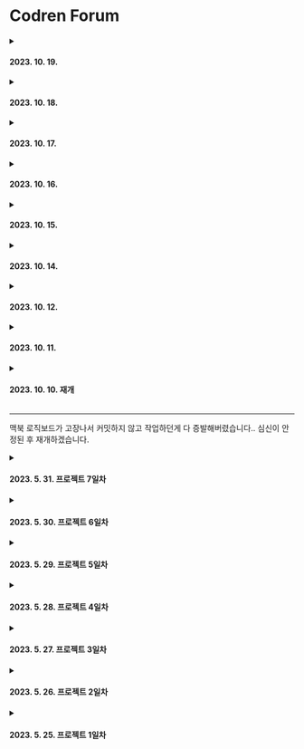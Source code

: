 # Codren Forum

<details>

<summary>

#### 2023. 10. 19.

</summary>

오늘은 댓글 조회 및 수정 기능을 만들어보았습니다.

먼저 page 컴포넌트에서 db에 있는 댓글 리스트를 받아옵니다.

```ts
const comments = await db
  .collection('comment')
  .find<comment & { parent: ObjectId }>({ parent: new ObjectId(params.id) })
  .toArray();
```

그리고 comment 컴포넌트에서 댓글 리스트를 만들어줍니다.

```ts
<CommentList>
  {comments.map((comment) => (
    <CommentListItem key={comment._id}>
      <Author>{comment.author}</Author>
      <div>{comment.content}</div>
      <Info>
        {session?.user?.email === comment.author && (
          <Edit>
            <button onClick={() => setIsEditing(comment._id)}>수정</button> // 클릭 시 isEditing을
            해당 id로 변경
            <button>삭제</button>
          </Edit>
        )}
        <div>
          {isUpdated(comment.createdAt, comment.updatedAt) ? (
            <div>{calculateTimeDifference(comment.updatedAt)} (수정됨)</div>
          ) : (
            <div>{calculateTimeDifference(comment.createdAt)}</div>
          )}
        </div>
      </Info>
    </CommentListItem>
  ))}
</CommentList>
```

![](/assets/image/image-16.png)

이제 수정 기능을 만들어보겠습니다.

수정 버튼 클릭 시 해당 댓글의 id를 isEditing 상태로 변경하고

isEditing이 id와 같을 때 수정 화면으로 변경해줍니다.

```ts
<CommentList>
  {comments.map((comment) => (
    <CommentListItem key={comment._id}>
      <Author>{comment.author}</Author>
      {isEditing !== comment._id ? (
        ... // 원래의 댓글 화면
      ) : (
        <EditForm method='POST' action={`/api/comment/edit/${comment._id}`}> // isEditing과 댓글의 id가 같을 때 나타나는 화면
          <EditInput name='content' defaultValue={comment.content} required />
          <div>
            <Button type='submit' background='#618856' color='white'>
              수정
            </Button>
            <Button onClick={() => setIsEditing('')} background='#444444' color='white'>
              취소
            </Button>
          </div>
        </EditForm>
      )}
    </CommentListItem>
  ))}
</CommentList>
```

![](/assets/image/image-17.png)

이제 수정 버튼을 클릭하면 지정해놓은 api 핸들러로 새로운 댓글 내용을 보냅니다.

여기서 restful한 api라면 patch 요청을 보내는 게 맞지만, form의 편의성을 버리기엔 아쉬워 post 요청을 보냈습니다. 이 부분은 추후 상태를 사용한 api 요청으로 변경하면서 method를 patch로 변경해보도록 하겠습니다.

그리고 서버에서는 아래와 같이 현재 db에 저장되어 있는 data를 찾아서 content와 updatedAt을 변경해주고 detail 페이지로 리다이렉트 시켜주었습니다.

```ts
export default async function handler(req: NextApiRequest, res: NextApiResponse) {
  if (req.method === 'POST') {
    const db = (await connectDB).db('forum');

    const origin = await db
      .collection('comment')
      .findOne({ _id: new ObjectId(req.query.id as string) });

    req.body = { ...origin, updatedAt: new Date(), content: req.body.content };

    await db
      .collection('comment')
      .updateOne({ _id: new ObjectId(req.query.id as string) }, { $set: req.body });

    res.redirect(302, `/detail/${req.body.parent}`);
  }
}
```

내일은 댓글 삭제+@를 진행해보겠습니다.

</details>

<details>

<summary>

#### 2023. 10. 18.

</summary>

오늘은 디테일 페이지의 comment 부분을 만들어보겠습니다.

comment는 댓글을 입력하는 input 부분과 댓글목록을 보여주는 list 부분으로 나눌 수 있습니다.

먼저 input 부분을 만들어 보겠습니다.

```ts
<CommentInputSection method='POST' action={`/api/comment/create/${_id}`}>
  <CommentInput name='content' placeholder='댓글을 입력해 보세요' required />
  <Button type='submit' background='#7A5427' color='white'>
    등록
  </Button>
</CommentInputSection>
```

form 요소를 베이스로 한 styled-component를 만들어주고 내부에 input과 버튼으로 간단하게 구현하였습니다.

page 컴포넌트에서 props로 받아온 글의 `_id`를 쿼리스트링으로 하여 서버에 전달하고 서버측에서는 아래와 같이 추가적인 정보를 body에 넣어 db에 저장합니다.

```ts
export default async function handler(req: NextApiRequest, res: NextApiResponse) {
  if (req.method === 'POST') {
    const db = (await connectDB).db('forum');

    const session = await getServerSession(req, res, authOptions);

    req.body = {
      ...req.body,
      author: session?.user?.email,
      parent: new ObjectId(req.query.id as string), // 댓글이 달린 게시물의 id 저장
      createdAt: new Date(),
      updatedAt: new Date(),
    };

    await db.collection('comment').insertOne(req.body);

    res.redirect(302, `/detail/${req.query.id}`);
  }
}
```

![](/assets/image/image-15.png)

이번주는 다른 공부에 집중해서 당분간 작업량이 많이 줄어들 것 같습니다. 내일은 댓글 조회+@ 해보겠습니다.

</details>

<details>

<summary>

#### 2023. 10. 17.

</summary>

디테일 페이지의 수정, 삭제 기능을 마저 해보도록 하겠습니다.

아래와 같이 ContentSecion 아래에 EditSecion을 만들고 수정, 삭제 버튼을 추가해주었습니다.

```ts
<ContentSection>
  <Content>{post.content}</Content>
  {session?.user?.email === post.author && (
    <EditSection>
      <Link href={`/edit/${post._id}`}>수정</Link>
      <button onClick={handleDelete}>삭제</button>
    </EditSection>
  )}
</ContentSection>
```

수정 버튼 클릭 시 수정 페이지로 연결되고, 버튼 클릭 시에는 삭제 확인 모달을 보여주고 모달 내의 삭제버튼 클릭 시 삭제되도록 구현해보겠습니다.

page 컴포넌트에서 아래와 같이 접근 조건을 설정해줍니다.

```ts
export default async function Edit({ params }: { params: ObjectId }) {
  // params의 id로 글 정보 받아오기
  const db = (await connectDB).db('forum');
  const post = await db.collection('post').findOne<post | null>({ _id: new ObjectId(params.id) });
  const session = await getServerSession();

  if (session?.user?.email !== post?.author) {
    // 현재 유저 정보 받아서 글 정보의 글쓴이와 다르면 디테일 페이지로 리다이렉트
    redirect(`/detail/${params.id}`);
  }

  return <></>; // 같으면 글 정보 채워진 화면 보여주기
}
```

내부는 write 페이지에서 사용한 Form 컴포넌트를 재사용할 수 있도록 수정해서 사용하도록 하겠습니다.

아래와 같이 Form 컴포넌트에 post가 props로 선택적으로 들어올 수 있게 만들고

```ts
export default function Form({ post }: { post?: post }) {
```

각 input에 defaultValue를 설정하여 post가 있다면 defaultValue 값으로 들어오도록 만들어주었습니다.

```ts
<input
  ...
  defaultValue={post?.title}
/>
<input
  ...
  defaultChecked={post?.category === category}
/>
<textarea
  ...
  defaultValue={post?.content}
/>
```

그리고 post 여부에 따라 버튼의 text를 등록, 수정으로 나타나게 만들고 form 요소의 method와 endpoint가 변경되게 만들어 주었습니다.

```ts
<Wrapper //form
  method={post ? 'PATCH' : 'POST'}
  action={post ? 'api/post/edit' : '/api/post/create'}
>
...
<Button background='#7A5427' color='white' type='submit'>
  {post ? '수정' : '등록'}
</Button>
```

이제 서버쪽 핸들러를 아래와 같이 간단하게 설정해놓고

```ts
import { NextApiRequest, NextApiResponse } from 'next';

export default function handler(req: NextApiRequest, res: NextApiResponse) {
  if (req.method === 'PATCH') {
    console.log(req.body);
  }
}
```

수정 버튼을 클릭해보니 에러가 발생하였습니다.

![](/assets/image/image-13.png)

GET 요청이 실패했다고 뜹니다. form 요소는 기본적으로 method에서 GET, POST 두가지만 지원을하는데 깜빡했습니다.

PATCH 요청은 onClick으로 작동하도록 만들어보겠습니다.

버튼에서 post가 있을 경우에만 이벤트 핸들러 함수가 실행되도록 만들어놓습니다.

```ts
<Button background='#7A5427' color='white' type='submit' onClick={(e) => post && handleEdit(e)}>
  {post ? '수정' : '등록'}
</Button>
```

form 요소의 기본 작동으로 전송할 때는 데이터를 따로 상태로 만들 필요가 없었지만 onClick 이벤트로 전송하려면 onChange 이벤트를 사용하여 상태로 저장하고 변경된 수정 버튼 클릭 시에 해당 상태를 서버로 전송하도록 만들어야합니다.

따라서 아래와 같이 editedData를 상태로 만들고 handleChange 함수를 만들어 해당 input의 데이터가 변경될 때마다 상태를 변경해주겠습니다.

```ts
const [editedData, setEditedData] = useState(post);

const handleChange = (
  e: React.ChangeEvent<HTMLInputElement | HTMLTextAreaElement>,
  key: string,
) => {
  setEditedData((prevPost) => prevPost && { ...prevPost, [key]: e.target.value });
};
...
<input
  ...
  defaultValue={post?.title}
  onChange={(e) => post && handleChange(e, 'title')}
/>
<input
  ...
  defaultChecked={post?.category}
  onChange={(e) => post && handleChange(e, 'category')}
/>
<input
  ...
  defaultValue={post?.content}
  onChange={(e) => post && handleChange(e, 'content')}
/>
```

그리고 수정 버튼 클릭 시 작동하는 handleEdit 함수를 아래와 같이 만들어 주었습니다.

```ts
const router = useRouter();
const handleEdit = async (e: React.MouseEvent) => {
  e.preventDefault();
  const result = await axios.patch('/api/post/edit', editedData);
  if (result.status === 200) {
    router.replace(`/detail/${post?._id}`);
  }
};
```

next.js의 `useRouter()` 를 사용하여 detail 페이지로 이동해줍니다. 그리고 지난번 좋아요 기능이 list 페이지에서 업데이트 되게 만들었던 것과 같이 detail 페이지에서도 수정된 내용이 업데이트 되도록 아래와 같이 refresh를 사용해줍니다.

```ts
const router = useRouter();

useEffect(() => {
  router.refresh();
}, [router]);
```

서버측 핸들러에서는 아래와 같이 작동하도록 하였습니다.

```ts
export default async function handler(req: NextApiRequest, res: NextApiResponse) {
  if (req.method === 'PATCH') {
    const db = (await connectDB).db('forum');

    req.body.updatedAt = new Date(); // 업데이트 날짜 수정

    const _id = req.body._id;

    delete req.body._id;

    await db.collection('post').updateOne({ _id: new ObjectId(_id) }, { $set: req.body });

    res.status(200).json('success');
  }
}
```

이제 수정 작업은 마쳤습니다. 다음으로 삭제인데, 먼저 삭제 버튼 클릭 시에 띄워줄 모달을 하나 만들어 보겠습니다.

먼저 useModal 훅을 만들어 모달 관련 기능을 넣어주겠습니다.

```ts
import { ReactNode, useState } from 'react';

export default function useModal() {
  const [isModalOpen, setIsModalOpen] = useState(false); // 모달 열림 여부

  const openModal = () => {
    // 모달 열기
    setIsModalOpen(true);
  };

  const closeModal = () => {
    // 모달 닫기
    setIsModalOpen(false);
  };

  const Modal = ({
    message,
    buttonName,
    children,
    clickHandler,
  }: {
    message: string;
    buttonName: string;
    clickHandler: () => void;
    children?: ReactNode;
  }) => {
    if (!isModalOpen) {
      return null;
    }
    return (
      <Backdrop onClick={closeModal}>
        <ModalBox>
          <Message>{message}</Message>
          {children}
          <Button onClick={clickHandler}>{buttonName}</Button>
          <Button onClick={closeModal}>취소</Button>
        </ModalBox>
      </Backdrop>
    );
  };

  return { isModalOpen, openModal, closeModal, Modal };
}
```

useModal에서 반환하는 Modal 컴포넌트는 추후 다른 곳에서도 사용할 수 있도록 message, butttonName, clickHandler 등의 속성을 받도록 해주었습니다.

그리고 PostDetails에서 호출하여 사용해주었습니다.

```ts
const { Modal, openModal } = useModal();
...
return (
  ...
  <Modal
    message='정말 글을 삭제하시겠습니까?'
    buttonName='삭제'
    clickHandler={handleDelete}
    background='#618856'
    color='white'
  />
)
```

모달에서 삭제 버튼을 클릭 시에 실행되는 handleDelete는 아래와 같이 쿼리 스트링을 설정해서 서버에서 요청을 보냅니다.

```ts
const handleDelete = async (id: string) => {
  if (post.author === session?.user?.email) {
    const result = await axios.delete(`/api/post/delete/${id}`);
    if (result.status === 204) {
      router.replace('/list');
    }
  }
};
```

서버측에서는 아래와 같이 폴더구조를 만들고

![](/assets/image/image-14.png)

```ts
import { connectDB } from '@/util/database';
import { ObjectId } from 'mongodb';
import { NextApiRequest, NextApiResponse } from 'next';

export default async function handler(req: NextApiRequest, res: NextApiResponse) {
  if (req.method === 'DELETE') {
    const db = (await connectDB).db('forum');

    await db.collection('post').deleteOne({ _id: new ObjectId(req.query.id as string) });

    res.status(204).end();
  }
}
```

위와 같이 삭제를 하고 204를 응답 코드로 설정하고 응답 본문을 끝내는 end() 메서드를 붙여주었습니다.

이제 정상적으로 삭제가 된 뒤 list 페이지로 리다이렉트 되는 것이 확인되었습니다.

내일은 댓글 CRUD를 되는데까지 해보도록 하겠습니다.

</details>

<details>

<summary>

#### 2023. 10. 16.

</summary>

오늘은 디테일 페이지를 만들어 보겠습니다.

크게 PostDetails 컴포넌트와 Comment 컴포넌트로 구분하여 페이지를 구성하겠습니다.

```ts
import { connectDB } from '@/util/database';
import { ObjectId } from 'mongodb';
import PostDetails from './PostDetails';
import { post } from '@/types/type';
import Comment from './Comment';

export default async function Detail({ params }: { params: ObjectId }) {
  const db = (await connectDB).db('forum');
  const post = await db.collection('post').findOne<post | null>({ _id: new ObjectId(params.id) });

  return (
    <>
      {post && (
        <>
          <PostDetails post={{ ...post, _id: post._id.toString() }} />
          <Comment _id={post._id.toString()} />
        </>
      )}
    </>
  );
}
```

페이지 컴포넌트에서는 next.js의 동적 라우팅을 사용해서

![](/assets/image/image-11.png)

위와 같은 폴더 구조로 생성하였습니다. 이렇게 되면 페이지 컴포넌트에 props로 아래와 같은 정보들이 들어오는데

```ts
{ params: { id: '652a47ab3119847be9e5c07d' }, searchParams: {} }
```

그 중에 `params`를 이용해서 현재 글의 id를 추출했습니다.

PostDetails 컴포넌트에서 해당 글의 상세 내용을 아래와 같이 화면에 렌더링하도록 만들어주었습니다.

![](/assets/image/image-12.png)

여기서 상단 제목의 like 아이콘 클릭 시 좋아요 기능을 추가하고, 내가 쓴 글일 경우에 수정, 삭제 버튼을 보이도록 해주겠습니다.

먼저 detail 페이지에서 좋아요 버튼을 눌렀을 떄 실시간으로 좋아요 숫자가 바뀌어야 합니다. 따라서 상태를 만들어 화면에는 상태를 보여주도록 하고,

아이콘 클릭 시에 좋아요 상태 변경과 서버로 patch 요청을 동시에 보내도록 만들어 보겠습니다.

```ts
const [like, setLike] = useState(post.likeCount); // 좋아요 상태
const [didLike, setDidLike] = useState(false); // 현재 로그인한 유저가 해당 글을 좋아요 했는지 여부

useEffect(() => {
  // 화면이 마운트 되면 글 데이터의 liker에 현재 유저의 email이 포함되었는지 여부에 따라 didLike 상태 변경
  if (session?.user?.email) {
    post.liker.includes(session?.user?.email) ? setDidLike(true) : setDidLike(false);
  }
}, [post.liker, session?.user?.email]);

const handleLikeCount = async () => {
  // 좋아요 버튼 클릭했을 때
  if (session?.user?.email) {
    if (didLike) {
      // 이미 좋아요한 글이라면
      const result = await axios.patch('/api/post/like', {
        // 글 db에 좋아요 숫자 감소, liker 배열에서 해당 유저 제거하여 patch 요청
        ...post,
        likeCount: post.likeCount - 1,
        liker: post.liker.filter((user) => user !== session?.user?.email),
      });
      if (result.status === 200) {
        // 제대로 응답이 왔을 경우
        setLike((like) => like - 1); // 화면에 좋아요 숫자 변경
        setDidLike(false); // didLike 상태 변경으로 좋아요 아이콘 색 변경
      }
    } else {
      // 위와 반대의 경우
      const result = await axios.patch('/api/post/like', {
        ...post,
        likeCount: post.likeCount + 1,
        liker: [...post.liker, session?.user?.email],
      });
      if (result.status === 200) {
        setLike((like) => like + 1);
        setDidLike(true);
      }
    }
  }
};
```

위와 같이 설정하면 이제 아이콘을 눌렀을 때 좋아요 숫자가 증가하게 됩니다.

그런데 문제가 생겼습니다. list 페이지에서도 해당 글의 좋아요 숫자를 보여주는데 여기서는 받아온 데이터를 그대로 보여주기 때문에 새로고침을 해야만 업데이트가 됩니다.

따라서 list 페이지가 마운트될 때 listItem 컴포넌트 부분을 새로고침할 수 있도록 listItem 컴포넌트에 useRouter의 .refresh()를 사용해주도록 하겠습니다.

```ts
const router = useRouter();

useEffect(() => {
  router.refresh();
}, [router]);
```

이제 list 페이지에서도 변경된 좋아요 숫자가 적용되었습니다.

눈알이 빠질 것 같아서 수정, 삭제는 내일 하도록 하겠습니다.

</details>

<details>

<summary>

#### 2023. 10. 15.

</summary>

오늘은 글작성 페이지를 만들어 보겠습니다.

그 전에 글 작성을 버튼을 만들어야 합니다. 글 작성 버턴은 list 페이지에 검색 바 컴포넌트를 만들고 그 안에 함께 넣어 주겠습니다.

```ts
export default function SearchBar() {
  return (
    <Wrapper>
      <input type='search' placeholder='원하는 키워드를 검색해보세요' />
      <Button background='#618856' color='white'>
        검색
      </Button>
      <Link href='/write'>
        <Button background='#686B3A' color='white'>
          글 작성
        </Button>
      </Link>
    </Wrapper>
  );
}
```

SearchBar 컴포넌트를 만들어서 listItem 컴포넌트 하위에 넣어주고 위와 같이 구성해주었습니다.

원래라면 list 페이지 컴포넌트 하단에 바로 넣어주어야하지만 페이지 컴포넌트는 async 함수로 만들어서 db에서 글 데이터를 받아와야 하기 때문에 서버 컴포넌트로 만들었고 styled-components를 사용할 수 없기 때문에 사실상 listItem 컴포넌트 아래에 넣게 되었습니다.

그리고 write 페이지 컴포넌트는 아래와 같이 구성했습니다.

```ts
'use client';
import { useSession } from 'next-auth/react';
import Form from './Form';
import { useRouter } from 'next/navigation';

export default function Write() {
  const { data: session } = useSession();
  const router = useRouter();

  if (!session) {
    router.push('/list');
  }

  return <Form />;
}
```

클라이언트 컴포넌트로 만들어 useSession으로 현재 로그인한 유저 정보를 가져오고 로그인 정보가 없다면 list 페이지로 리다이렉트 시켜주었습니다.

Form 컴포넌트는 signUp 컴포넌트에서 사용한 Form 컴포넌트와는 구성하는 HTML 요소도 다르고 로직도 조금 다르기 때문에 별도로 만들었습니다.

여기까지 진행하고 난 뒤에 write 페이지를 확인하니 새로고침할 때마다 list 페이지로 리다이렉트 되었습니다. 문제는 useSession이 렌더링이 되고 난 후 실행되어
session을 받아오기 전에 리다이렉트가 되어버린다는 것이였습니다. header 컴포넌트에서도 마찬가지로 새로고침 직후에는 signIn 버튼이 표시되고 session을 받아오고 난 뒤에 signOut 버튼으로 바뀌는 것을 확인했습니다. 이러한 렌더링 방식은 ux적으로 좋지 않기 때문에 session을 서버에서 미리 받아오게끔 설정할 필요가 있습니다.

먼저, 기본적으로는 서버 컴포넌트에서 미리 작업을 한 후 클라이언트 컴포넌트로 넘겨주어야 하기 때문에 레이아웃부터 server 컴포넌트로 다시 고치도록 하겠습니다.

```ts
'use client';
import { Inter } from 'next/font/google';

import Header from './components/Header';
import StyledComponentsRegistry from '../styles/registry';
import { GlobalStyle, PageWrapper } from '../styles/GlobalStyle';
import { NextAuthProvider } from './sessionProvider';
import styled from 'styled-components';

const inter = Inter({ subsets: ['latin'] });

export default function RootLayout({ children }: { children: React.ReactNode }) {
  return (
    <html lang='en'>
      <body className={inter.className}>
        <NextAuthProvider>
          <StyledComponentsRegistry>
            <GlobalStyle />
            <Header />
            <PageWrapper>{children}</PageWrapper>
          </StyledComponentsRegistry>
        </NextAuthProvider>
      </body>
    </html>
  );
}
```

레이아웃은 위와 같이 구성되어 있습니다. 자식요소들을 하나씩 없애면서 확인해보니 `GlobalStyle`과 `PageWrapper`가 서버 컴포넌트에서 사용할 수 없는 에러를 발생시키고 있었습니다.(이전의 styled-components를 서버 컴포넌트에서는 사용할 수 없는 이슈)

공식문서에서는 이럴 경우 해당 요소를 클라이언트 컴포넌트로 새로 감싼 후 적용하라고 되어있습니다.

따라서 GlobalStyle을 아래와 같이 `StyledComponentProvider`로 감싸주고 원래의 자리에 배치하였습니다.

```ts
'use client';

import { GlobalStyle } from '@/styles/GlobalStyle';
import { ReactNode } from 'react';

export default function StyledComponentsProvider({ children }: { children: ReactNode }) {
  return (
    <>
      <GlobalStyle />
      {children}
    </>
  );
}
```

또한 PageWrapper도 아래와 같이 `PageProvider`로 감싸주었습니다.

```ts
'use client';

import { ReactNode } from 'react';
import { PageWrapper } from './GlobalStyle';

export default function PageProvider({ children }: { children: ReactNode }) {
  return <PageWrapper>{children}</PageWrapper>;
}
```

이제 위 provider 들을 원래의 자리에 넣어주면 아래와 같이 레이아웃이 서버컴포넌트가 됩니다.

```ts
export default function RootLayout({ children }: { children: React.ReactNode }) {
  return (
    <html lang='en'>
      <body className={inter.className}>
        <NextAuthProvider>
          <StyledComponentsRegistry>
            <StyledComponentsProvider>
              <Header />
              <PageProvider>{children}</PageProvider>
            </StyledComponentsProvider>
          </StyledComponentsRegistry>
        </NextAuthProvider>
      </body>
    </html>
  );
}
```

위와 같이 구현하고 나니 새로운 에러가 발생했습니다.

![](/assets/image/image-9.png)

첫 화면 로딩 시에 SSR로 렌더링 되고 이후 CSR로 렌더링 되면서 className이 달라져 발생하는 에러라고 합니다.

이를 해결해주기 위해 `next.config.js` 파일에 아래와 같이 컴파일러 설정을 해주면 해결됩니다.

```ts
/** @type {import('next').NextConfig} */
const nextConfig = {
  compiler: {
    styledComponents: true,
  },
};

module.exports = nextConfig;
```

이제 리렌더링이 되어도 에러가 발생하지 않습니다. 그러면 마저 문제를 해결하기 위해 Header 컴포넌트를 수정해주겠습니다.

기존의 Header 컴포넌트는 클라이언트 컴포넌트로 설정되어있기 때문에 서버 컴포넌트로 바꿔주고 `getServerSession`을 사용해서 유저 정보를 받아오겠습니다.

```ts
import { getServerSession } from 'next-auth';
import InnerHeader from './InnerHeader';

export default async function Header() {
  const session = await getServerSession();

  return <InnerHeader session={session} />;
}
```

그리고 InnerHeader 컴포넌트를 생성하고 Header 컴포넌트 아래애 넣어주고 styled-components가 적용되는 부분을 전부 옮겨주었습니다.

```ts
'use client';
import Link from 'next/link';
import styled from 'styled-components';
import SignButton from './SignButton';
import Button from './Button';
import { Session } from 'next-auth';

export default function InnerHeader({ session }: { session: Session | null }) {
  return (
    <Wrapper>
      <Container>
        <Link href='/list'>CodrenForum</Link>
      </Container>
      <Container>
        <Link href='/about'>About</Link>
        {session ? (
          <Link href='/mypage'>MyPage</Link>
        ) : (
          <Link href='/signup'>
            <Button background='#686B3A' color='white'>
              SignUp
            </Button>
          </Link>
        )}
        <SignButton session={session} />
      </Container>
    </Wrapper>
  );
}

const Wrapper = styled.header`
  ...
`;

const Container = styled.section`
  ...
`;
```

자 이제 로그인을 해보면! 터미널에 아래와 같은 에러가 발생하면서 로그인이 되지 않습니다.. 왜..? 잘 되다가 서버 컴포넌트로 바꾸니까..? 안되는지 모르겠지만

![](/assets/image/image-10.png)

해당 에러에서 안내한 페이지로 가니 개발환경에서는 `.env` 파일에 아래와 같이 `NEXTAUTH_URL`과 `NEXAUTH_SECRET`을 설정해주어야 한다고 합니다.

```ts
NEXTAUTH_URL=http://localhost:3000
NEXTAUTH_SECRET=1234
```

설정하고 나니!! 로그인이 잘 됩니다. 그리고 `getServerSession`으로 유저 정보도 잘 받아와집니다. 또한, 로그인한 상태에서 새로고침을 해도 SignIn 버튼이 나타나지 않습니다!

울고 싶었는데 드디어 성공했습니다..!!

이제 글 작성 페이지에서도 마찬가지로 `getServerSession`을 적용하고 새로고침해보겠습니다.

```ts
import { getServerSession } from 'next-auth';
import Form from './Form';
import { redirect } from 'next/navigation';

export default function Write() {
  const session = getServerSession();

  if (!session) {
    redirect('/list');
  }

  return <Form />;
}
```

리다이렉트 되지 않고 페이지가 그대로 잘 유지 됩니다!

감격스럽네요.

write 페이지는 이제 제대로 완성 되었으니 submit 버튼 클릭 시에 서버에서 해줄 일만 추가해주면 되겠습니다.

`pages/api/post/create.tsx`파일을 생성해주고 아래와 같이 코드를 작성해주었습니다.

```ts
import { connectDB } from '@/util/database';
import { NextApiRequest, NextApiResponse } from 'next';
import { getServerSession } from 'next-auth';
import { authOptions } from '../auth/[...nextauth]';

export default async function handler(req: NextApiRequest, res: NextApiResponse) {
  if (req.method === 'POST') {
    const db = (await connectDB).db('forum');

    const session = await getServerSession(req, res, authOptions);

    req.body = {
      ...req.body,
      createdAt: new Date(),
      updatedAt: new Date(),
      author: session?.user?.email,
      commentCount: 0,
      likeCount: 0,
    };

    const result = await db.collection('post').insertOne(req.body);

    res.redirect(302, `/detail/${result.insertedId}`);
  }
}
```

post 타입을 미리 지정해주었기 때문에 추가 정보를 넣는건 쉽습니다.

```ts
export type post = {
  _id: string;
  category: string;
  title: string;
  content: string;
  createdAt: Date;
  updatedAt: Date;
  author: string;
  commentCount: number;
  likeCount: number;
};
```

아직 detail 페이지를 만들지 않았지만 패스 파라미터로 응답으로 온 `_id`를 붙여줄 것이기 때문에 미리 리다이렉트 시켜주었습니다.

이제 글 등록 버튼을 눌러보니! 해당 url로 리다이렉트 되었습니다. (물론 현재는 404 not found가 나옵니다.)

그리고 list 페이지로 이동하여 새로운 글이 나타난 것을 확인하였습니다.

내일은 detail 페이지를 작업해보겠습니다.

</details>

<details>

<summary>

#### 2023. 10. 14.

</summary>

오늘은 list 페이지를 구현해보았습니다.

먼저 listItem 컴포넌트에서 모든 글들을 불러와서 렌더링했습니다.

```ts
{
  filteredPosts?.map((post) => (
    <ListItem key={post._id.toString()}>
      <Link href={`/detail/${post._id.toString()}`} prefetch={false}>
        <CategorySection>{post.category}</CategorySection>
        <MainSection>
          <Title>
            <div>{post.title}</div>
            <div>[{post.commentCount}]</div>
          </Title>
          <Info>
            <div>{post.author}</div>
            {isUpdated(post.createdAt, post.updatedAt) ? (
              <div>{calculateTimeDifference(post.updatedAt)} (수정됨)</div>
            ) : (
              <div>{calculateTimeDifference(post.createdAt)}</div>
            )}
          </Info>
        </MainSection>
        <Like>
          <AiFillLike />
          {post.likeCount}
        </Like>
      </Link>
    </ListItem>
  ));
}
```

그리고 list 페이지 컴포넌트에서 db의 데이터를 받아와 listItem 컴포넌트로 넘겨주었습니다.
listItem 컴포넌트는 클라이언트 컴포넌트이기 때문에 현재 `async function`을 사용할 수 없습니다.
따라서 페이지 컴포넌트를 서버 컴포넌트로 두고 클라이언트 컴포넌트에 props로 내려주는 방식을 사용했습니다.

```ts
import { connectDB } from '@/util/database';
import ListItems from './ListItems';
import { post } from '@/types/type';

export const dynamic = 'force-dynamic';

export default async function List() {
  const db = (await connectDB).db('forum');
  let posts = await db.collection<post>('post').find().toArray();

  let parsedPosts = posts.map((post) => ({ ...post, _id: post._id.toString() }));

  return <ListItems posts={parsedPosts} />;
}
```

또한, list 페이지는 서버 컴포넌트임에도 실시간으로 변경되어야 하기 때문에 dynamic option을 `force-dynamic`으로 설정하여 항상 동적으로 동작하게끔 해주었습니다.

카테고리에 따른 필터링도 구현했는데, 현재는 모든 글 데이터를 서버에서 받고, 프론트에서 카테고리에 따른 필터링 작업을 해주고 있습니다.

```ts
import { post } from '@/types/type';

export default function filterPosts(posts: post[], category: string) {
  if (category === '전체') return posts;
  return posts.filter((post) => post.category === category);
}
```

하지만 서버에서 해당 로직을 적용하고 애초에 db에서 필터링된 글만 받아오는게 서버의 역할에도 맞고, 성능면에서 더 유리하므로 추후에
글 데이터를 서버에 요청 시에 카테고리에 따라 쿼리스트링을 다르게 설정해서 필터링된 데이터를 받는 것으로 변경할 예정입니다.

Category 컴포넌트는 아래와 같이 구현하였습니다.

```ts
export default function Category({
  current,
  setCurrent,
}: {
  current: string;
  setCurrent: Dispatch<SetStateAction<string>>;
}) {
  const handleCategory = (category: string) => {
    setCurrent(category);
  };

  return (
    <Wrapper>
      {CATEGORY.map((category) => (
        <CategoryButton
          $isCurrent={current === category}
          key={category}
          onClick={() => handleCategory(category)}
          disabled={current === category}
        >
          {category}
        </CategoryButton>
      ))}
    </Wrapper>
  );
}
```

`CATEGORY`를 constants 파일에서 설정하고 해당 카테고리를 map 메서드를 사용하여 구현했고, 해당 카테고리를 클릭 시에 상태로 만들어놓은 `category`를 변경하여 listItem 컴포넌트에서 필터링도 동시에 되도록 하였습니다.

```ts
export const CATEGORY = ['전체', '개발질문', '채용정보', '프로젝트', '수다광장'];
```

</details>

<details>

<summary>

#### 2023. 10. 12.

</summary>

오늘은 기존의 컴포넌트들을 옮겨오면서 리팩토링해보겠습니다.

#### Header

```ts
const Header = async () => {
  const session: any = await getServerSession(authOptions);
  // console.log(session);

  return (
    <header>
      <div>
        <section>
          <Link href='/'>
            <Card>CodrenForum</Card>
          </Link>
          <Link href='/about'>
            <Card>어바웃</Card>
          </Link>
        </section>
        <section>
          <div>
            {session && (
              <Link href='/mypage'>
                <Card>
                  {session.user.name}
                  <Image src={session.user.image} alt='profile' width={40} height={40} />
                </Card>
              </Link>
            )}
            <div>
              <Sign session={session} />
              {session && <Card>후원하기</Card>}
            </div>
          </div>
        </section>
      </div>
    </header>
  );
};
```

기존의 Header 컴포넌트입니다. JSX 부분이 불필요하게 길어 보입니다.

아래는 새로 만든 Header 컴포넌트입니다.

```ts
export default function Header() {
  const { data: session } = useSession();

  return (
    <Wrapper>
      <Container>
        <Link href='/'>CodrenForum</Link>
      </Container>
      <Container>
        <Link href='/about'>About</Link>
        {session ? (
          <Link href='/mypage'>MyPage</Link>
        ) : (
          <Link href='/signup'>
            <Button background='#686B3A' color='white'>
              SignUp
            </Button>
          </Link>
        )}
        <SignButton session={session} />
      </Container>
    </Wrapper>
  );
}

... // styled component 부분
```

일단 한눈에 보기에도 코드 가독성이 좋아졌습니다. 재사용가능한 Button 컴포넌트를 만들어 배경색과 글자색을 props로 받을 수 있도록 하였고 기존에는 서버컴포넌트였기에 현재 유저 정보를 `getServerSession()` 으로 받아왔지만 현재는 클라이언트 컴포넌트라서 `useSession()`으로 받아왔습니다.`useSession()`을 사용하려면 `SessionProvider`로 감싸주어야 합니다.

자세한 설명은 아래 공식 문서를 참고하면 되겠습니다.

https://next-auth.js.org/getting-started/client#usesession

#### Button

저는 버튼 컴포넌트를 아래와 같이 만들었습니다.

```ts
import styled from 'styled-components';

interface ButtonProps extends React.ButtonHTMLAttributes<HTMLButtonElement> {
  background?: string;
  color?: string;
}

export default function Button(props: ButtonProps) {
  return <SC_Button {...props}>{props.children}</SC_Button>;
}

const SC_Button = styled.button<ButtonProps>`
  display: flex;
  justify-content: center;
  align-items: center;
  padding: 0.5rem;
  border-radius: 0.25rem;
  min-width: 4rem;
  background: ${(props) => props.background};
  color: ${(props) => props.color};
`;
```

그런데 화면에 아래의 경고 메시지가 나타났습니다.

![](/assets/image/image-7.png)

저 background 속성이 실제 DOM 트리에 속성으로 전달되는데 실제로 저 속성이 존재하지 않기 때문에 인식을 못합니다. 따라서 이를 방지해주기 위해 `shouldForwardProp`을 사용해주어 해당 경고를 해결했습니다.

```ts
const SC_Button = styled.button.withConfig({
  shouldForwardProp: (prop) => prop !== 'background',
})<ButtonProps>`
  ...
`;
```

#### SignIn & SignOut

Next-auth를 사용하여 로그인을 구현했었기 때문에 아래와 같이 설정했습니다.

먼저 `src/pages/api/auth/[...nextauth].tsx` 파일을 만들어주고 github Oauth 로그인과 일반 credential 로그인 설정을 해주었습니다.

```ts
import { connectDB } from '@/util/database';
import NextAuth, { Session, User } from 'next-auth';
import CredentialsProvider from 'next-auth/providers/credentials';
import GithubProvider from 'next-auth/providers/github';
import bcrypt from 'bcrypt';
import { JWT } from 'next-auth/jwt';

export const authOptions = {
  providers: [
    GithubProvider({
      clientId: process.env.GITHUB_ID as string,
      clientSecret: process.env.GITHUB_SECRET as string,
    }),
    CredentialsProvider({
      // 로그인페이지 폼 자동생성
      name: 'credentials',
      credentials: {
        email: { label: 'email', type: 'text' },
        password: { label: 'password', type: 'password' },
      },

      // 로그인요청시 실행되는코드
      //직접 DB에서 아이디,비번 비교하고
      //아이디,비번 맞으면 return 결과, 틀리면 return null 해야함
      async authorize(credentials, req) {
        let db = (await connectDB).db('forum');
        let user = await db.collection<User>('user_cred').findOne({ email: credentials?.email });
        if (!user) {
          console.log('등록되지 않은 이메일입니다.');
          return null;
        }
        const pwcheck = await bcrypt.compare(credentials?.password as string, user.password);
        if (!pwcheck) {
          console.log('올바르지 않은 비밀번호입니다.');
          return null;
        }
        return user;
      },
    }),
  ],

  // jwt 설정 + jwt 만료일설정
  session: {
    jwt: true,
    maxAge: 30 * 24 * 60 * 60,
  },

  callbacks: {
    // jwt 만들 때 실행되는 코드
    // user 변수는 DB의 유저정보담겨있고 token.user에 유저정보 저장
    jwt: async ({ token, user }: { token: JWT; user: User }) => {
      if (user) {
        token.user = {};
        token.user.name = user.name;
        token.user.email = user.email;
      }
      return token;
    },
    // 유저 세션이 조회될 때 마다 실행되는 코드
    session: async ({ session, token }: { session: Session; token: JWT }) => {
      session.user = token.user;
      return session;
    },
  },

  secret: process.env.JWT_SECRET as string,
};
export default NextAuth(authOptions);
```

그리고 `src/util/database.tsx`파일을 만들고 mongodb와 연결해주는 설정을 해주었습니다.

```ts
import { MongoClient } from 'mongodb';

const url = process.env.DB_URL as string;

let connectDB: Promise<MongoClient>;

declare global {
  namespace globalThis {
    var _mongo: Promise<MongoClient>;
  }
}

if (process.env.NODE_ENV === 'development') {
  if (!globalThis._mongo) {
    globalThis._mongo = new MongoClient(url).connect();
  }
  connectDB = globalThis._mongo;
} else {
  connectDB = new MongoClient(url).connect();
}

export { connectDB };
```

이제 SignButton 컴포넌트를 만들어주고 아래와 같이 현재 로그인된 유저 정보의 존재 여부에 따라 signin 버튼과 signout 버튼이 보여지게 만들었습니다.

```ts
import { Session } from 'next-auth';
import { signIn, signOut } from 'next-auth/react';
import Button from './Button';

export default function SignButton({ session }: { session: Session | null }) {
  return (
    <Button
      background='#618856'
      color='white'
      onClick={() => {
        session ? signOut() : signIn();
      }}
    >
      {session ? 'SignOut' : 'SignIn'}
    </Button>
  );
}
```

위 코드에서 signIn() 함수는 auth 설정에 따른 로그인 페이지를 만들어주는 함수입니다. 현재 저는 아래와 같이 github 로그인과 credential 로그인이 나오도록 만들어두었습니다.

![](/assets/image/image-8.png)

#### signUp

그러면 이제 signUp 페이지를 만들겠습니다.

기존에는 카카오 Oauth 로그인만 사용했기 때문에 별도의 회원가입 페이지가 없어도 상관이 없었습니다.

하지만 이번에는 credential 로그인도 구현했기 때문에 회원가입 페이지를 만들어야 합니다.

먼저 `signup/page.tsx`에는 아래와 같이 구성했습니다.

```ts
export default function SignUp() {
  const { data: session } = useSession();

  if (session) {
    redirect('/');
  }

  return (
    <Wrapper>
      <Container>
        <Form />
      </Container>
    </Wrapper>
  );
}
```

현재 로그인 여부를 `useSession()`으로 받아오고 로그인되어 있을 경우에는 메인 페이지로 리다이렉트 시켜주었습니다.

그리고 로그인 폼은 Form 컴포넌트에서 구현했습니다.

```ts
export default function Form() {
  const {
    name,
    setName,
    email,
    setEmail,
    password,
    setPassword,
    nameError,
    emailError,
    passwordError,
    isValid,
  } = useVaildation();

  return (
    <Wrapper method='POST' action='/api/auth/signup'>
      <h4>SignUp</h4>
      <input
        name='name'
        type='text'
        placeholder='name'
        value={name}
        onChange={(e) => setName(e.target.value)}
      />
      <div>{nameError && nameError}</div>
      <input
        name='email'
        type='text'
        placeholder='email'
        value={email}
        onChange={(e) => setEmail(e.target.value)}
      />
      <div>{emailError && emailError}</div>
      <input
        name='password'
        type='password'
        placeholder='password'
        value={password}
        onChange={(e) => setPassword(e.target.value)}
      />
      <div>{passwordError && passwordError}</div>
      <Button background='#7A5427' color='white' type='submit' disabled={!isValid}>
        signUp
      </Button>
    </Wrapper>
  );
}
```

Form 컴포넌트에서는 필요한 정보만 알 수 있게 로직은 `useValidation` 훅에서 모두 처리하고 그 결과만 받아옵니다.

서버에서는 `bcrypt`를 사용하여 비밀번호를 암호화하고 이를 db에 저장하도록 구현했습니다.

```ts
import { connectDB } from '@/util/database';
import { NextApiRequest, NextApiResponse } from 'next';
import bcrypt from 'bcrypt';

export default async function handler(req: NextApiRequest, res: NextApiResponse) {
  if (req.method === 'POST') {
    let hash = await bcrypt.hash(req.body.password, 10);

    req.body.password = hash;

    const db = (await connectDB).db('forum');
    await db.collection('user_cred').insertOne(req.body);
    res.redirect(302, '/');
  }
}
```

</details>

<details>

<summary>

#### 2023. 10. 11.

</summary>

새로운 프로젝트를 생성하고 package 설치를 했습니다.

Header 컴포넌트를 만들고 styled-component를 적용하니 아래와 같은 에러가 발생했습니다.

![](/assets/image/image-3.png)

서버컴포넌트에서는 createContext를 사용하면 안된다고 하는데 styled-components의 작동 과정에서 createContext가 사용되나 봅니다.

저는 서버 컴포넌트에도 styled-component를 적용하고 싶으니 해결 방법을 따라 적용해보겠습니다.

다행히 next.js 공식 문서에 styled-components를 적용하는 방법이 나와있습니다.

`lib/registry.tsx` 경로에 파일을 만들고 아래 코드를 추가합니다.

```ts
'use client';

import React, { useState } from 'react';
import { useServerInsertedHTML } from 'next/navigation';
import { ServerStyleSheet, StyleSheetManager } from 'styled-components';

export default function StyledComponentsRegistry({ children }: { children: React.ReactNode }) {
  // Only create stylesheet once with lazy initial state
  // x-ref: https://reactjs.org/docs/hooks-reference.html#lazy-initial-state
  const [styledComponentsStyleSheet] = useState(() => new ServerStyleSheet());

  useServerInsertedHTML(() => {
    const styles = styledComponentsStyleSheet.getStyleElement();
    styledComponentsStyleSheet.instance.clearTag();
    return <>{styles}</>;
  });

  if (typeof window !== 'undefined') return <>{children}</>;

  return (
    <StyleSheetManager sheet={styledComponentsStyleSheet.instance}>{children}</StyleSheetManager>
  );
}
```

그리고 `layout.tsx` 파일에 `StlyedComponentsStyleSheet`를 import 하고 `children`을 감싸줍니다.

```ts
export default function RootLayout({ children }: { children: React.ReactNode }) {
  return (
    <html lang='en'>
      <body className={inter.className}>
        <StyledComponentsRegistry>{children}</StyledComponentsRegistry>
      </body>
    </html>
  );
}
```

여전히 안됩니다. 위 코드를 추가하지 않아도 클라이언트 컴포넌트에는 styled-components 가 이미 잘 적용되는데 그럼 위 방법은 무엇인가.

정확히 단정짓지는 못하지만, 현재 next.js에서 styled-components 사용 시에(클라이언트 컴포넌트) css가 렌더링된 후 적용되는 지연 버그가 있는데 이를 해결하는 방법으로 추측됩니다.

그렇다면 어떻게 하면 서버컴포넌트에서 styled-components를 사용할 수 있을까?

결론은

- 서버컴포넌트와 클라이언트 컴포넌트 모두 ssr이다. 클라이언트 컴포넌트는 서버에서 한 번, 클라이언트에서 한 번 총 두 번 렌더링 된다.
- css-in-js는 ssr에서 사용 가능하다.
- 하지만 현재 서버컴포넌트에서는 css-in-js 를 사용할 수 없고 next.js 팀과 react 팀은 협의 중이다.

입니다...

아래는 공식문서의 안내문입니다.

![](/assets/image/image-6.png)

아래는 해당 이슈에 대한 어느 외국인들의 대화입니다.

https://github.com/styled-components/styled-components/issues/4025

이제 저는 선택을 해야합니다.

1. styled-components 사용하면서 스타일링하는 컴포넌트는 다 클라이언트 컴포넌트로 변경하기

2. 서버, 클라이언트 컴포넌트 신경쓰지 않고 tailwind 사용하기

3. 서버, 클라이언트 컴포넌트 신경쓰지 않고 css module 사용하기

4. 스타일링하지 않기

저는 1번으로 했습니다. 왜냐하면 서버컴포넌트는 서버쪽 메서드를 사용하는 용도로만 사용하고 나머지는 클라이언트 컴포넌트로 사용해도 큰 문제는 없어보입니다. 또 클라이언트 컴포넌트도 어찌됐든 ssr을 하고 있으니까요. 현재는 이렇게 사용하고 next.js 팀과 react 팀과의 원만한 협의로 css-in-js도 서버 컴포넌트에서 사용할 수 있는 날이 오길 기다리겠습니다.

오늘은 의도치않게 토끼굴에 빠져서 허우적대는 날이였습니다. 내일부터 본격적인 작업에 들어가보겠습니다.

</details>

<details>

<summary>

#### 2023. 10. 10. 재개

</summary>

다시 시작합니다.

4달 넘게 손놓고 있다보니 머릿속에 남아있던 next.js 문법들이 거의 휘발되어서 강의를 다시 정주행했습니다.

로컬환경에서 실행해보니 켜자마자 에러가 발생했습니다?

![](/assets/image/image.png)
일단 무시하고 전체적으로 정리를 좀 해야할 것 같습니다.

강의를 다시 들으면서 next.js 및 next-auth 문서를 보다보니 문법이 삭제되거나 변경된 게 좀 있었습니다. 기존의 모듈을 node_module을 삭제하고 package.json에 명시된 종속성들을 업데이트하고 다시 설치하였습니다.

이 과정에서 기존의 tailwind는 버리고 styled-components를 사용하기로 결정했습니다. 사실 tailwind의 장점이 간편하게 원하는 곳에 스타일링을 적용할 수 있다 정도인 것 같은데 저는 styled-components를 사용하면서도 큰 불편함을 느끼지 못했고, 무엇보다 tailwind 때문에 코드 가독성이 너~~~무 떨어집니다.

서버를 껐다가 다시 켜보니 이제 tailwind 관련 에러가 발생했습니다.

![](/assets/image/image-1.png)

각 파일에서 tailwind 관련 import를 전부 삭제하고 className도 전부 삭제하여 style을 초기화하겠습니다.

그냥 긴 className 속성들을 삭제하기만 했는데도 코드가 깨끗해진 느낌이 들어 마음이 편안합니다.

그런데 이제 아예 로컬환경에서 실행이 되질 않습니다.. 무한로딩에 어떠한 네트워크 요청도, 에러도 뜨지 않는 상태라 뭐가 잘못된건지 감도 잡히지 않습니다...(껐다 켜봄)

![](/assets/image/image-2.png)

이제 이 폴더는 오염되어 더이상 진행이 불가하다고 판단하고 새로운 next.js 프로젝트를 생성하여 내일부터는 기존 코드들을 옮겨가면서 리팩토링하는 과정을 거치겠습니다.

</details>

---

맥북 로직보드가 고장나서 커밋하지 않고 작업하던게 다 증발해버렸습니다.. 심신이 안정된 후 재개하겠습니다.

<details>

<summary>

#### 2023. 5. 31. 프로젝트 7일차

</summary>

#### 로그인 상태에 따른 CRUD 조건부 렌더링 구현

- 로그인 시 email 제공 동의를 하지 않은 유저의 경우, mypage에서 email을 입력하면 유저 db에 email을 추가하도록 구현하였습니다.

- 로그인했을 때, db에 email이 있을 경우에만 글 작성이 가능하게끔 구현하였습니다.

- 로그인했을 경우에만 글 내용을 볼 수 있도록 구현했습니다.

- 수정, 삭제 버튼을 db의 email과 현재 로그인한 유저의 email의 일치 여부에 따라 조건부 렌더링하는 로직을 구현하는 도중, 문제가 발생했습니다. ListItem에서 db를 받아오려고 하면 dns 모듈과 fs 모듈이 없다는 에러가 뜹니다. 다른 페이지에서는 잘 받아오는데 왜 여기서만 못받아올까 생각해보니 ListItem은 클라이언트 컴포넌트로 사용하는 게 다른 컴포넌트들과의 차이점이였습니다. 따라서 onClick을 사용하는 Delete 컴포넌트만 빼주어 클라이언트 컴포넌트로 만들고, ListItem 컴포넌트는 서버 컴포넌트로 변경해주니 에러가 사라지고 정상적으로 작동했습니다.

- 메인페이지에서 내가 작성한 글이면 수정, 삭제 버튼이 함께 나타나도록 구현하였습니다.

- 마이페이지에서 내가 작성할 글 목록을 수정, 삭제 버튼과 함께 나타나도록 구현하였습니다.

#### 더미데이터 생성 버튼 구현

- 기능 작동 확인을 위해 더미데이터를 생성하여 db에 저장하는 더미데이터 생성 버튼을 만들었습니다.

```TS
//DummyCreater.tsx
const DummyCreater = () => {
  const data = {
    title: `제주삼다수는 화산암반수입니다. ${Math.floor(Math.random() * 100)}`,
    email: 'antod2981@nate.com',
    date: new Date().toLocaleString(),
    author: '박무생',
    ...
  };

  return (
    <button
      onClick={() => {
        axios.post('api/post/dummy', data);
      }}
    >
      버튼
    </button>
  );
};
```

```TS
//dummy.tsx
const handler = async (req: any, res: any) => {
  try {
    const db = (await connectDB).db('forum');
    await db.collection('post').insertOne(req.body);
    return res.redirect(302, '/');
  } catch (err) {
    return res.status(500).json('error');
  }
};
```

</details>

<details>

<summary>

#### 2023. 5. 30. 프로젝트 6일차

</summary>

#### 로그인 상태에 따른 CRUD 조건부 렌더링 구현

- 글 작성 시, 로그인 되어 있지 않으면 로그인하라는 문구가 나타나고, 로그인 되어 있으면 글 작성이 가능토록 해야합니다. 여기서 문제가 발생하는데 카카오 OAuth로 받아올 수 있는 유저 정보 중에 필수 항목으로 체크할 수 있는게 닉네임과 프로필 사진밖에 없습니다. 닉네임은 보통 이름으로 짓는데, 이는 고유한 ID로서 사용할 수가 없습니다. 고유한 ID로 사용 가능한 것은 email인데 email은 선택적으로 받아올 수 있습니다. 즉, 유저가 동의하지 않으면 받아올 수 없습니다. 따라서 글 작성 시 로그인이 되어있지만 email 동의를 체크하지 않았다면, 회원 정보에 email을 기입하도록 해서 강제적으로 유저 식별이 가능토록 해야 합니다.

- 먼저, 회원 정보 수정을 위한 마이페이지를 만들기 전에 양 사이드를 컴포넌트화하여 각 페이지에서 재사용하도록 만들었습니다.

- 왼쪽 사이드 컴포넌트에서 아래와 같이 usePathname을 사용하여 현재 경로에 따른 조건부 렌더링을 해주었습니다.

```TS
const LeftSide = () => {
...
  const path = usePathname();

  return (
    <>
      {path === '/' && (
        ...
      )}
      {(path === '/edit' || path === '/write') && (
        ...
      )}
    </>
  );
};
```

- write 페이지에서는 왼쪽 사이드가 제대로 렌더링 되는데 edit, detail 페이지에서는 렌더링이 되지 않아 확인해보니 url에 해당 글의 id가 parameter로 붙어있기 때문이였습니다. 이에 따라 해당 경로 뒤에 어떤 문자가 오더라도 true를 반환하게 만들기 위해 아래와 같이 와일드 카드를 사용해 보았으나, 작동하지 않았습니다.

```TS
{(path === '/write' || path === '/edit/*' || path === '/detail/*') && (
  ...
)}
```

- 고민하다가 결국 아래와 같이 정규표현식을 사용하여 모든 문자열에 대응할 수 있도록 수정하였습니다.

```TS
{(path === '/write' ||
  /^\/edit\/.+$/i.test(path) ||
  /^\/detail\/.+$/i.test(path)) && (
    ...
)}
```

- 근데 수정하고 나니 마이페이지에는 사이드바가 없다는 걸 깨달았습니다. 깔끔하게 정리한걸 위안 삼겠습니다.

- 여러 페이지에서 사용하는 Card UI 컴포넌트를 별도로 생성하여 재사용토록 하였습니다.

```TS
// Card.tsx
const Card = (props: any) => {
  const Card = tw.div`
  ml-4 flex h-8 w-24 items-center justify-center rounded-md
  `;
  return <Card className={props.className}>{props.children}</Card>;
};

//Header.tsx
...
<Card className="h-16 w-48 bg-moogray text-2xl text-mooblack">
  CodrenForum
</Card>
...
```

- 위 코드에서 Header.tsx의 Card에 트윈테일 속성이 적용이 되지 않아 고민해보다가 className도 props로 넘겨주면 되지 않나 라는 생각에 시도해보았는데 잘 되어 기분이 좋았습니다.

- Login, Logout 컴포넌트를 Sign 컴포넌트로 합쳐주었습니다. mypage 만들려고 했는데 갑자기 리팩토링하기 시작했습니다. 이제 어느정도 한 것 같으니 mypage를 만들어 보겠습니다.

- mypage를 만들고 나서 email을 입력하면 제출할 곳이 필요한데 기존의 로그인을 토큰으로 하기 때문에 DB에 추가 입력된 유저 정보를 저장할 수 없습니다. 따라서 로그인 방식을 세션으로 변경하여 유저가 로그인하면 서버에 유저 정보가 저장되게 변경하였습니다.

```TS
export const authOptions: any = {
  providers: [
    KakaoProvider({
      clientId: process.env.KAKAO_CLIENT_ID!,
      clientSecret: process.env.KAKAO_CLIENT_PASSWORD!,
    }),
  ],
  secret: process.env.SECRET_KEY,
  adapter: MongoDBAdapter(connectDB), // 추가된 부분
};
```

- 이제 몽고DB에 유저 정보가 저장되었고, mypage에서 유저가 email을 입력하면 DB에서 현재 로그인한 유저 정보를 찾아 입력한 email을 추가해주도록 하겠습니다. 잠이 오니까 내일 하겠습니다.

</details>

<details>

<summary>

#### 2023. 5. 29. 프로젝트 5일차

</summary>

#### 카카오 로그인 구현

- Next-auth를 사용하여 카카오 로그인을 구현했습니다. 카카오 deveolpers에서 REST_API_KEY와 CLIENT_PASSWORD를 받고, redirect URL을 설정해주었습니다. 현재는 개발단계이기 때문에 localhost:3000으로 설정해놨었는데, 오류가 발생해서 보니 Next-auth로 카카오 로그인을 구현할 시 자동으로 http://localhost:3000/api/auth/callback/kakao 로 리다이렉트 되기 때문에 해당 url을 추가해주었습니다. 카카오는 국내 기업이기 때문에 Next-auth에 카카오 Provider는 없을 줄 알았는데, 혹시나 하는 마음으로 node-modules에서 찾아보니 kakao가 있어 정말 다행이였습니다. 이제 CRUD에 로그인 정보를 추가해주고, 로그인 여부에 따른 조건부 렌더링만 해주면 되겠습니다.

- 로그인을 구현하는 중 로그인 버튼 조건부 렌더링을 위해 Header 컴포넌트에서 로그인 정보를 받아오는 과정에서 Header 컴포넌트를 비동기 함수로 만들어야 하는데,

```TS
const Header = async () => {
  const Card = tw.div`
  ml-4 flex h-8 w-24 items-center justify-center rounded-md

  `;

  let session: any = await getServerSession(authOptions);

  return ( ... )
}
```

- 위와 같이 async await을 사용하게되면, 아래와 같이 Header 컴포넌트가 올바른 JSX 형식이 아니라고 나옵니다.

```TS
'Header'은(는) JSX 구성 요소로 사용할 수 없습니다.
  해당 반환 형식 'Promise<Element>'은(는) 유효한 JSX 요소가 아닙니다.
    'Promise<Element>' 형식에 'ReactElement<any, any>' 형식의 type, props, key 속성이 없습니다.ts(2786)
(alias) const Header: () => Promise<JSX.Element>
import Header
```

- 따라서, Header 컴포넌트에서 직접적으로 async await을 사용하지 않고, 아래와 같이 getInitialProps 메서드를 추가하여, Header에서는 session을 props로 받아오게 만들었습니다.

```TS
const Header = ({ session }) => {
...
}


Header.getInitialProps = async () => {
  const session = await getServerSession(authOptions);
  return { session };
};
```

- 그런데 위와 같이 수정하니, session 정보를 받아오기 전에 렌더링이 되어버립니다.
  에러 메세지가 뜨긴 하지만 작동은 하므로 일단 그대로 두겠습니다...

  - Next.js 13의 서버 컴포넌트를 async 함수로 사용하면 JSX가 아닌 Promise를 반환합니다. React 컴포넌트는 JSX만 반환하는 것으로 이해하는 Typescript가 아직 이 케이스를 커버하지 못해서 위와 같은 에러가 발생한다고 합니다. Next.js 팀에서 이미 인지하고 있는 타입스크립트 이슈이고 조만간 해결될 예정이라고 합니다. 따라서, 임시 해결법으로 아래 주석처리를 통해 해당 경고를 무시하겠습니다.

  ```TS
  export default function RootLayout({
  children,
  }: {
  children: React.ReactNode;
  }) {
  return (
    <html lang="en" className="h-screen">
      <body
        className={`flex-col justify-center text-sm font-black ${inter.className}`}
      >
        {/* @ts-expect-error Async Server Component */}
        <Header />
        {children}
        <Footer />
      </body>
    </html>
  );
  };
  ```

- 로그인 성공 후 user의 image url을 받아와서 next의 Image의 src에 추가하니 아래와 같은 에러가 발생했습니다.

```
Error: Invalid src prop (http://k.kakaocdn.net/dn/cMJqw5/btrLu9LQkAb/kyBJzT0k2VKNVxlfvgFr20/img_640x640.jpg) on `next/image`, hostname "k.kakaocdn.net" is not configured under images in your `next.config.js`
See more info: https://nextjs.org/docs/messages/next-image-unconfigured-host
```

- 위의 에러는 이미지 호스팅을 위해 사용된 호스트가 next.config.js 파일의 이미지 구성에 설정되어 있지 않기 때문에 발생합니다. 따라서 아래와 같이 next.config.js에 'k.kakaocdn.net' 호스트를 추가해주었습니다.

```TS
/** @type {import('next').NextConfig} */
const nextConfig = {
  images: {
    domains: ['k.kakaocdn.net'],
  },
};

module.exports = nextConfig;
```

- 터미널에서 아래와 같은 경고가 계속 떠서 찾아본 결과, next-auth가 현재 next js 13버전과의 호환이 제대로 되지 않아 경고가 뜨는 것 같습니다. 기능은 정상적으로 작동하고 있고, 안정화되면 사라질 것으로 보입니다.

```
[next-auth][warn][EXPERIMENTAL_API]
`getServerSession` is used in a React Server Component.
```

</details>

<details>

<summary>

#### 2023. 5. 28. 프로젝트 4일차

</summary>

#### CRUD 구현

- 메인페이지에서 글 목록이 바로 나타날 수 있게 구현하였습니다. 추후에 상태 관리를 통한 필터링을 해주어야하므로 ListItem이라는 클라이언트 컴포넌트를 따로 만들고, 서버에서 글 목록 데이터를 받아온 후, 해당 데이터를 map 메서드를 사용하여 렌더링되게 구현하였습니다.

- 해당 글의 타이틀 클릭 시 id에 맞는 상세페이지로 라우팅하고, url의 parameter에서 글의 id를 가져와 서버에서 해당 id와 일치하는 글의 데이터를 받아와서 렌더링 되게끔 구현하였습니다.

- 글 작성 버튼 클릭 시 글 작성 페이지로 라우팅하고, Form의 내용을 서버로 보내준 다음, 알맞게 입력되었으면 db에 저장하도록 로직을 구현하였습니다.

- 글 수정 버튼 클릭 시 글 작성 페이지로 라우팅하고, 조건부 렌더링을 통해 해당 글의 id와 일치하는 데이터가 있으면 defaultValue를 db에서 받아오게끔 구현하였습니다.

- 글 삭제 버튼 클릭 시 db에서 해당 id와 일치하는 데이터를 삭제하도록 구현하였습니다.

- 현재는 로그인 기능이 없으므로, validation 과정이 빠져있습니다. 로그인 기능 구현 후에는 아래와 같은 기능을 추가할 예정입니다.
  - 글 작성 시 useremail을 데이터에 추가하여 본인이 작성한 글만 수정 및 삭제가 가능토록하여야 합니다.
  - 로그인하지 않았을 경우, 글 작성 및 상세페이지 보기가 불가능하여야 합니다.

</details>

<details>

<summary>

#### 2023. 5. 27. 프로젝트 3일차

</summary>

#### 카카오 로그인 구현

- 2일차에 벽에 부딪혀 찾아보니 next.js에서는 next auth라는 라이브러리로 Oauth를 통한 로그인 및 사이트 자체의 로그인까지 구현이 가능하다는 걸 알게 되었습니다. 방법은 알았으니 CRUD를 위한 페이지 및 api를 구현한 후 로그인 기능을 구현하여 적용해 보겠습니다.

</details>

<details>

<summary>

#### 2023. 5. 26. 프로젝트 2일차

</summary>

#### 카카오 로그인 구현

- kakao developers에서 각종 설정을 하여 로그인 버튼 클릭 시 카카오 로그인 페이지로 이동 및 로그인 후 메인페이지로 redirect 되고, qeury parameter로 인가 code를 받아오는 데까지는 성공하였습니다. 그 이후 엑세스 토큰을 받아오는 과정이 정리가 되질 않아서 서버 및 DB를 구축한 후 다시 시도해보겠습니다.

- DB는 mongodb를 사용했습니다. next js는 폴더 구조에서 자동으로 라우팅이 되고, api 라우팅도 되므로 경로만 지정해주면 해당 파일의 함수를 실행시켜 줍니다.

#### 글쓰기 페이지 구현

- 글 쓰는 페이지를 구현했습니다. 메인 페이지의 내비게이션 섹션을 가져와서 글 목록으로 돌아가는 버튼을 만들고 메인 섹션에는 form 태그를 사용해서 글제목, 카테고리 radio, 글 내용 input과 전송 버튼을 만들었습니다. 여기서 신기한 점은 form 태그 자체에 flex 속성을 주면 정렬이 안되어서 해결 방법을 찾다가 아래 div 태그로 한 번 더 감싸니 정렬이 되었습니다.

```TS
 <form action="/api/post/create" method="POST">
          <div className="flex flex-col items-center justify-center">
            <input name="title" placeholder="글제목" />
            ...
            <textarea name="content" placeholder="글내용" />
            <button type="submit">제출</button>
          </div>
        </form>
```

</details>

<details>

<summary>

#### 2023. 5. 25. 프로젝트 1일차

</summary>

#### Header 구현

- 색 조합
  - 애플리케이션의 전체 색상에 일관성을 주기 위해 아래 5개 색상만 사용합니다.
  - <span style="color:#ffffff background: #1976d2">#1976d2</span>
  - <span style="color:#000000 background: #ffffff">#ffffff</span>
  - <span style="color:#000000 background: #e0e0e0">#e0e0e0</span>
  - <span style="color:#ffffff background: #d33131">#d33131</span>
  - <span style="color:#ffffff background: #0a1929">#0a1929</span>
  - 위 색상들을 테일윈드에서 편리하게 사용하기 위해 tailwind.config에 아래와 같이 적용했습니다.
  ```TS
    theme: {
    extend: {
      backgroundImage: {
        'gradient-radial': 'radial-gradient(var(--tw-gradient-stops))',
        'gradient-conic':
          'conic-gradient(from 180deg at 50% 50%, var(--tw-gradient-stops))',
      },
      colors: {
        mooblue: '#1976d2',
        moowhite: '#ffffff',
        moogray: '#e0e0e0',
        moored: '#d33131',
        mooblack: '#0a1929',
      },
    },
  },
  ```
- 테일윈드를 처음으로 사용해보고 있는데 동적 css 적용하기가 너무 복잡해서 포기했습니다. 기존의 css(css module, styled components 포함)에서는 개별 속성별로 props로 내려줄 수 있는데, 테일윈드에서는 그게 불가능합니다. 따라서 전체 css 속성을 객체의 키값쌍으로 저장하고, 저장된 속성을 꺼내서 사용하는데, 이런 방식은 동적으로 사용하는 의미가 많이 퇴색된다고 생각되어서 각각의 요소에 css를 적용하기로 했습니다. _그런데_

  - tailwind-styled-components라는 라이브러리를 통해 테일윈드 css를 styled-components 형식으로 사용할 수 있다는 것을 알았습니다. 따라서 공통 css는 styled-componenets 안에, 개별 css는 tailwind로 사용하였습니다.

  ```TS
  const Card = tw.div`
  ml-4 flex h-8 w-24 items-center justify-center rounded-md
  `;

  <Card className="border border-moogray text-mooblack">어바웃</Card>
  ```

- Header는 View 컴포넌트의 역할을 하기 때문에 서버 컴포넌트로 사용을 하고 싶은데, 로그인 상태에 따라 우측 섹션의 요소들을 조건부 렌더링 해야합니다. 조건부 렌더링을 하려면 useState를 사용해서 상태에 따라 렌더링을 해야할 것 같은데 서버 컴포넌트에서는 useState를 사용할 수 없습니다. 일단 넘어가고 해결하면 다시 작성하겠습니다.
- 로고, 어바웃, 로그인, 로그아웃 버튼에 각각 Link로 알맞은 경로에 라우팅해주었습니다. 후원하기 버튼은 클릭 시 모달을 띄우게 만들 것이므로, 모달 컴포넌트를 만든 후에 연결해주겠습니다.

#### Footer 구현

- 기술할만한 것이 없습니다. 어느 페이지에서나 보여야 하므로 Header와 함께 layout에 넣어주었습니다.

#### Main 페이지 구현

- 내비게이션 섹션, 메인(게시글 목록) 섹션, 사이드바 섹션으로 구분하였습니다.
- 내비게이션 섹션에는 글 작성 페이지로 라우팅 되는 글쓰기 버튼과, 글 목록을 필터링할 수 있는 버튼이 있습니다.
- 현재는 게시글 데이터가 없으므로 추후 더미 데이터 작성 후 게시글 목록 구현 예정입니다.
- 우측 사이드바에는 배너가 들어갈 예정입니다.

</details>
